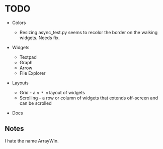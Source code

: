 TODO
====
* Colors
    * Resizing async_test.py seems to recolor the border on the walking widgets.  Needs fix.

* Widgets
    * Textpad
    * Graph
    * Arrow
    * File Explorer

* Layouts
    * Grid - a `n * m` layout of widgets
    * Scrolling - a row or column of widgets that extends off-screen and can be scrolled

* Docs

Notes
-----
I hate the name ArrayWin.
